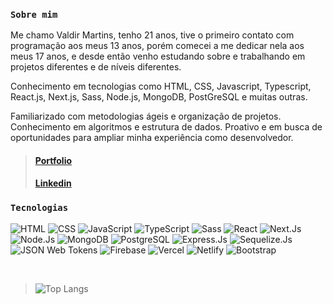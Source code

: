 ### `Sobre mim`
Me chamo Valdir Martins, tenho 21 anos, tive o primeiro contato com programação aos meus 13 anos, porém comecei a me dedicar nela aos meus 17 anos, e desde então venho estudando sobre e trabalhando em projetos diferentes e de níveis diferentes. 

Conhecimento em tecnologias como HTML, CSS, Javascript, Typescript, React.js, Next.js, Sass, Node.js, MongoDB, PostGreSQL e muitas outras. 

Familiarizado com metodologias ágeis e organização de projetos. Conhecimento em algoritmos e estrutura de dados. Proativo e em busca de oportunidades para ampliar minha experiência como desenvolvedor.

> #### [Portfolio]()
> #### [Linkedin](https://www.linkedin.com/in/valdiirmartiins)

### `Tecnologias`
![HTML](https://img.shields.io/badge/HTML5-E34F26?style=for-the-badge&logo=html5&logoColor=white)
![CSS](https://img.shields.io/badge/CSS3-1572B6?style=for-the-badge&logo=css3&logoColor=white)
![JavaScript](https://img.shields.io/badge/javascript-%23323330.svg?style=for-the-badge&logo=javascript&logoColor=%23F7DF1E)
![TypeScript](https://img.shields.io/badge/TypeScript-007ACC?style=for-the-badge&logo=typescript&logoColor=white)
![Sass](https://img.shields.io/badge/Sass-CC6699?style=for-the-badge&logo=sass&logoColor=white)
![React](https://img.shields.io/badge/React-20232A?style=for-the-badge&logo=react&logoColor=61DAFB)
![Next.Js](https://img.shields.io/badge/Next-black?style=for-the-badge&logo=next.js&logoColor=white)
![Node.Js](https://img.shields.io/badge/Node.js-43853D?style=for-the-badge&logo=node.js&logoColor=white)
![MongoDB](https://img.shields.io/badge/MongoDB-4EA94B?style=for-the-badge&logo=mongodb&logoColor=white)
![PostgreSQL](https://img.shields.io/badge/PostgreSQL-316192?style=for-the-badge&logo=postgresql&logoColor=white)
![Express.Js](https://img.shields.io/badge/Express.js-404D59?style=for-the-badge)
![Sequelize.Js](https://img.shields.io/badge/sequelize-323330?style=for-the-badge&logo=sequelize&logoColor=blue)
![JSON Web Tokens](https://img.shields.io/badge/json%20web%20tokens-323330?style=for-the-badge&logo=json-web-tokens&logoColor=pink)
![Firebase](https://img.shields.io/badge/Firebase-039BE5?style=for-the-badge&logo=Firebase&logoColor=white)
![Vercel](https://img.shields.io/badge/Vercel-000000?style=for-the-badge&logo=vercel&logoColor=white)
![Netlify](https://img.shields.io/badge/Netlify-00C7B7?style=for-the-badge&logo=netlify&logoColor=white)
![Bootstrap](https://img.shields.io/badge/Bootstrap-563D7C?style=for-the-badge&logo=bootstrap&logoColor=white)

<br>

> ![Top Langs](https://github-readme-stats.vercel.app/api/top-langs/?username=ValdiirMartiins&theme=dark)
